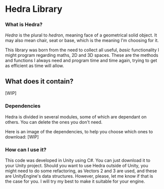 # Hedra Library
### What is Hedra?
_Hedra_ is the plural to _hedron_, meaning face of a geometrical solid object. It may also mean chair, seat or base, which is the meaning I'm choosing for it.

This library was born from the need to collect all useful, _basic_ functionality I might program regarding maths, 2D and 3D spaces. These are the methods and functions I always need and program time and time again, trying to get as efficient as time will allow.

## What does it contain?
[WIP]

### Dependencies
Hedra is divided in several modules, some of which are dependant on others. You can delete the ones you don't need. 

Here is an image of the dependencies, to help you choose which ones to download:
[WIP]

### How can I use it?
This code was developed in Unity using C#. You can just download it to your Unity project. 
Should you want to use Hedra outside of Unity, you might need to do some refactoring, as Vectors 2 and 3 are used, and these are UnityEngine's data structures. However, please, let me know if that is the case for you. I will try my best to make it suitable for your engine.
